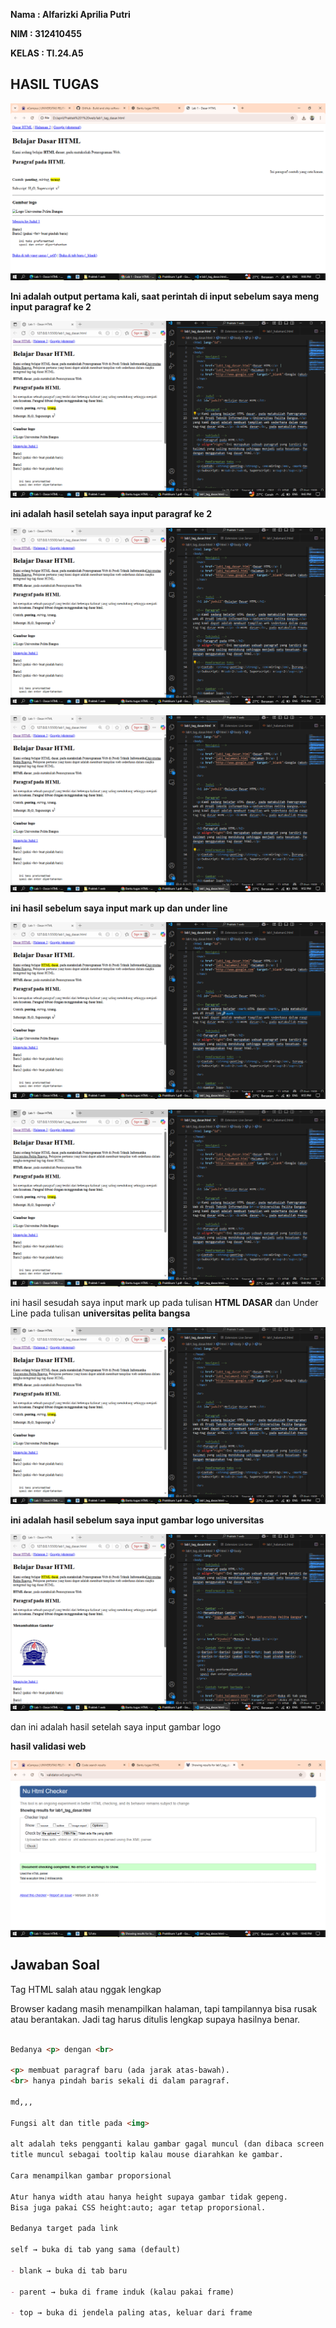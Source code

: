**Nama : Alfarizki Aprilia Putri**

**NIM : 312410455**

**KELAS : TI.24.A5**

## HASIL TUGAS ## 

![hasil pertama](https://github.com/aprilia55/Lab1Web/blob/52bb06d6df4cc228b97deaf945a206105c1ea35b/Hasil%20awal.png)

**Ini adalah output pertama kali, saat perintah di input sebelum saya meng input paragraf ke 2** 

![Hasil Sesudah input paragraf ke 2](https://github.com/aprilia55/Lab1Web/blob/52bb06d6df4cc228b97deaf945a206105c1ea35b/setelah%20nambah%20text%20ke%202.png)

**ini adalah hasil setelah saya input paragraf ke 2** 

![sebelum saya input mark up dan under line](https://github.com/aprilia55/Lab1Web/blob/52bb06d6df4cc228b97deaf945a206105c1ea35b/sebelum%20di%20perbaiki%20baris%20nya.png)

![sebelum saya input mark up dan under line](https://github.com/aprilia55/Lab1Web/blob/52bb06d6df4cc228b97deaf945a206105c1ea35b/sebelum%20di%20perbaiki%20baris%20nya.png)

**ini hasil sebelum saya input mark up dan under line** 

![sesudah saya input mark up dan under line](https://github.com/aprilia55/Lab1Web/blob/52bb06d6df4cc228b97deaf945a206105c1ea35b/setelah%20nambah%20mark.png)

![sesudah saya input mark up dan under line](https://github.com/aprilia55/Lab1Web/blob/52bb06d6df4cc228b97deaf945a206105c1ea35b/setelah%20nambah%20underline.png)

ini hasil sesudah saya input mark up pada tulisan **HTML DASAR** dan Under Line pada tulisan **universitas pelita bangsa** 

![sebelum saya input gambarlogo](https://github.com/aprilia55/Lab1Web/blob/52bb06d6df4cc228b97deaf945a206105c1ea35b/setelah%20nambah%20underline.png)

**ini adalah hasil sebelum saya input gambar logo universitas** 

![sesudah saya input gambar logo](https://github.com/aprilia55/Lab1Web/blob/52bb06d6df4cc228b97deaf945a206105c1ea35b/setelah%20menambahkan%20gambar.png)

dan ini adalah hasil setelah saya input gambar logo 

**hasil validasi web**

![sesudah saya input gambar logo](https://github.com/aprilia55/Lab1Web/blob/52bb06d6df4cc228b97deaf945a206105c1ea35b/hasil%20validasi.png)

## Jawaban Soal ##

Tag HTML salah atau nggak lengkap

Browser kadang masih menampilkan halaman, tapi tampilannya bisa rusak atau berantakan. Jadi tag harus ditulis lengkap supaya hasilnya benar.

```md

Bedanya <p> dengan <br>

<p> membuat paragraf baru (ada jarak atas-bawah).
<br> hanya pindah baris sekali di dalam paragraf.

md,,,

Fungsi alt dan title pada <img>

alt adalah teks pengganti kalau gambar gagal muncul (dan dibaca screen reader).
title muncul sebagai tooltip kalau mouse diarahkan ke gambar.

Cara menampilkan gambar proporsional

Atur hanya width atau hanya height supaya gambar tidak gepeng.
Bisa juga pakai CSS height:auto; agar tetap proporsional.

Bedanya target pada link

self → buka di tab yang sama (default)

- blank → buka di tab baru

- parent → buka di frame induk (kalau pakai frame)

- top → buka di jendela paling atas, keluar dari frame

